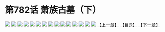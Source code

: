 # 第782话 萧族古墓（下）
![](https://mhpic.xiaomingtaiji.net/comic/D/斗破苍穹/第782话F1_262448/1.jpg-zymk.middle.webp)
![](https://mhpic.xiaomingtaiji.net/comic/D/斗破苍穹/第782话F1_262448/2.jpg-zymk.middle.webp)
![](https://mhpic.xiaomingtaiji.net/comic/D/斗破苍穹/第782话F1_262448/3.jpg-zymk.middle.webp)
![](https://mhpic.xiaomingtaiji.net/comic/D/斗破苍穹/第782话F1_262448/4.jpg-zymk.middle.webp)
![](https://mhpic.xiaomingtaiji.net/comic/D/斗破苍穹/第782话F1_262448/5.jpg-zymk.middle.webp)
![](https://mhpic.xiaomingtaiji.net/comic/D/斗破苍穹/第782话F1_262448/6.jpg-zymk.middle.webp)
![](https://mhpic.xiaomingtaiji.net/comic/D/斗破苍穹/第782话F1_262448/7.jpg-zymk.middle.webp)
![](https://mhpic.xiaomingtaiji.net/comic/D/斗破苍穹/第782话F1_262448/8.jpg-zymk.middle.webp)
![](https://mhpic.xiaomingtaiji.net/comic/D/斗破苍穹/第782话F1_262448/9.jpg-zymk.middle.webp)
![](https://mhpic.xiaomingtaiji.net/comic/D/斗破苍穹/第782话F1_262448/10.jpg-zymk.middle.webp)
![](https://mhpic.xiaomingtaiji.net/comic/D/斗破苍穹/第782话F1_262448/11.jpg-zymk.middle.webp)
![](https://mhpic.xiaomingtaiji.net/comic/D/斗破苍穹/第782话F1_262448/12.jpg-zymk.middle.webp)
![](https://mhpic.xiaomingtaiji.net/comic/D/斗破苍穹/第782话F1_262448/13.jpg-zymk.middle.webp)
![](https://mhpic.xiaomingtaiji.net/comic/D/斗破苍穹/第782话F1_262448/14.jpg-zymk.middle.webp)
![](https://mhpic.xiaomingtaiji.net/comic/D/斗破苍穹/第782话F1_262448/15.jpg-zymk.middle.webp)
[【上一章】](./785.md)
[【目录】](./README.md)
[【下一章】](./787.md)
